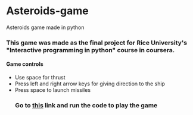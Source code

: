# Asteroids-game
Asteroids game made in python

<h3>This game was made as the final project for Rice University's "Interactive programming in python" course in coursera.</h3>
<h4>Game controls</h4>
<ul>
<li>Use space for thrust</li>
<li>Press left and right arrow keys for giving direction to the ship</li>
<li>Press space to launch missiles</li>
<h3>Go to <a href  = "http://www.codeskulptor.org/#user40_vJiK4V1G0M_0.py" >this</a> link and run the code to play the game</h3>
</ul>
